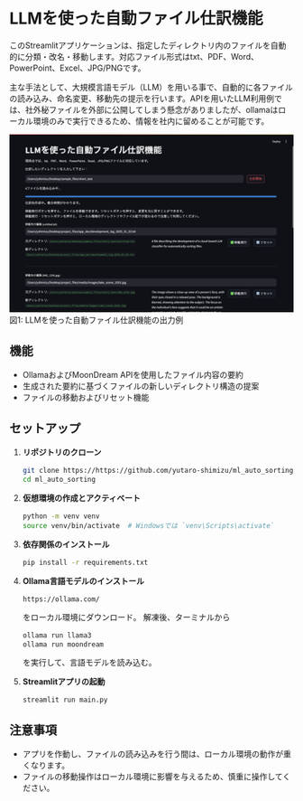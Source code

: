 # LLMを使った自動ファイル仕訳機能

このStreamlitアプリケーションは、指定したディレクトリ内のファイルを自動的に分類・改名・移動します。対応ファイル形式はtxt、PDF、Word、PowerPoint、Excel、JPG/PNGです。

主な手法として、大規模言語モデル（LLM）を用いる事で、自動的に各ファイルの読み込み、命名変更、移動先の提示を行います。APIを用いたLLM利用例では、社外秘ファイルを外部に公開してしまう懸念がありましたが、ollamaはローカル環境のみで実行できるため、情報を社内に留めることが可能です。



![アプリケーションのスクリーンショット](assets/sample_screen.png)
図1: LLMを使った自動ファイル仕訳機能の出力例

## 機能

- OllamaおよびMoonDream APIを使用したファイル内容の要約
- 生成された要約に基づくファイルの新しいディレクトリ構造の提案
- ファイルの移動およびリセット機能

## セットアップ

1. **リポジトリのクローン**

    ```bash
    git clone https://https://github.com/yutaro-shimizu/ml_auto_sorting
    cd ml_auto_sorting
    ```

2. **仮想環境の作成とアクティベート**

    ```bash
    python -m venv venv
    source venv/bin/activate  # Windowsでは `venv\Scripts\activate`
    ```

3. **依存関係のインストール**

    ```bash
    pip install -r requirements.txt
    ```

4. **Ollama言語モデルのインストール**

    ```
    https://ollama.com/
    ```    
    をローカル環境にダウンロード。
    解凍後、ターミナルから

    ```
    ollama run llama3
    ollama run moondream
    ```
    を実行して、言語モデルを読み込む。

4. **Streamlitアプリの起動**

    ```bash
    streamlit run main.py
    ```

## 注意事項

- アプリを作動し、ファイルの読み込みを行う間は、ローカル環境の動作が重くなります。
- ファイルの移動操作はローカル環境に影響を与えるため、慎重に操作してください。


